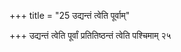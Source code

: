 +++
title = "25 उद्यन्तं त्वेति पूर्वाम्"

+++
उद्यन्तं त्वेति पूर्वां प्रतितिष्ठन्तं त्वेति पश्चिमाम् २५